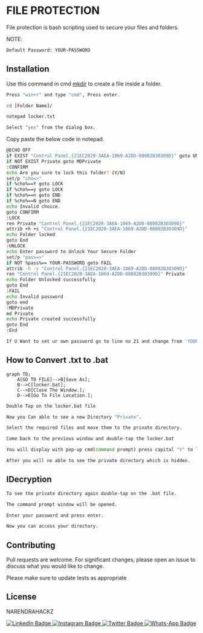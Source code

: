 
# FILE PROTECTION

File protection is bash scripting used to secure your files and folders.<br/>

NOTE:
```bash
Default Password: YOUR-PASSWORD
```

## Installation

Use this command in cmd [mkdir](https://www.computerhope.com/issues/ch000742.htm) to create a file inside a folder.
```bash
Press "win+r" and type "cmd", Press enter.
```
```bash
cd [Folder Name]/
```
```bash
notepad locker.txt
```
```bash
Select "yes" from the dialog box.
```

Copy paste the below code in notepad.

```bash
@ECHO OFF
if EXIST "Control Panel.{21EC2020-3AEA-1069-A2DD-08002B30309D}" goto UNLOCK
if NOT EXIST Private goto MDPrivate
:CONFIRM
echo Are you sure to lock this folder? (Y/N)
set/p "cho=>"
if %cho%==Y goto LOCK
if %cho%==y goto LOCK
if %cho%==n goto END
if %cho%==N goto END
echo Invalid choice.
goto CONFIRM
:LOCK
ren Private "Control Panel.{21EC2020-3AEA-1069-A2DD-08002B30309D}"
attrib +h +s "Control Panel.{21EC2020-3AEA-1069-A2DD-08002B30309D}"
echo Folder locked
goto End
:UNLOCK
echo Enter password to Unlock Your Secure Folder
set/p "pass=>"
if NOT %pass%== YOUR-PASSWORD goto FAIL
attrib -h -s "Control Panel.{21EC2020-3AEA-1069-A2DD-08002B30309D}"
ren "Control Panel.{21EC2020-3AEA-1069-A2DD-08002B30309D}" Private
echo Folder Unlocked successfully
goto End
:FAIL
echo Invalid password
goto end
:MDPrivate
md Private
echo Private created successfully
goto End
:End
```
```bash
If U Want to set ur own password go to line no 21 and change from 'YOUR-PASSWORD' to 'NEW PASSWORD'.
```
## How to Convert .txt to .bat
```mermaid
graph TD;
    A[GO TO FILE]-->B[Save As];
    B-->C[locker.bat];
    C-->D[Close The Window.];
    D-->E[Go To File Location.];
```
```bash
Double Tap on the locker.bat file
```
```bash
Now you Can able to see a new Directory "Private".
```
```bash
Select the required files and move them to the private directory.
```
```bash
Come back to the previous window and double-tap the locker.bat
```
```bash
You will display with pop-up cmd(command prompt) press capital "Y" to lock and press enter.
```
```bash
After you will no able to see the private directory which is hidden.
```
## IDecryption
```bash
To see the private directory again double-tap on the .bat file.
```
```bash
The command prompt window will be opened.
```
```bash
Enter your password and press enter.
```
```bash
Now you can access your directory.
```




## Contributing
Pull requests are welcome. For significant changes, please open an issue to discuss what you would like to change.

Please make sure to update tests as appropriate

## License
NARENDRAHACKZ
<div id="badges">
  <a href="https://www.linkedin.com/in/karri-narendra-reddy-4bb72318a/">
    <img src="https://img.shields.io/badge/LinkedIn-blue?style=for-the-badge&logo=linkedin&logoColor=white" alt="LinkedIn Badge"/>
  </a>
  <a href="https://www.instagram.com/narendrahackz/">
    <img src="https://img.shields.io/badge/Instagram-purple?style=for-the-badge&logo=instagram&logoColor=white" alt="Instagram Badge"/>
  </a>
  <a href="https://twitter.com/NarendraHackz">
    <img src="https://img.shields.io/badge/Twitter-blue?style=for-the-badge&logo=twitter&logoColor=white" alt="Twitter Badge"/>
  </a>
  <a href="http://wa.me/919676783345">
    <img src="https://img.shields.io/badge/WhatsApp-Green?style=for-the-badge&logo=whatsapp&logoColor=white" alt="Whats-App Badge"/>
  </a>
</div>

